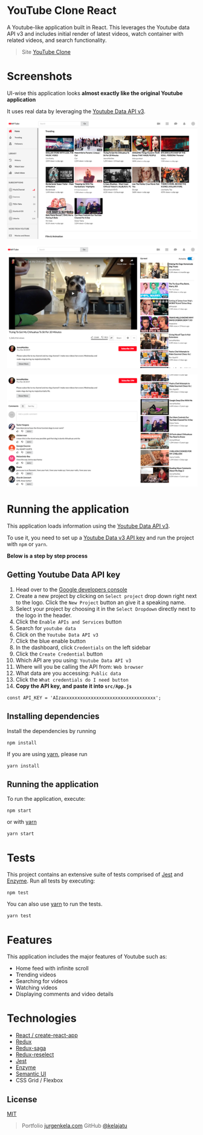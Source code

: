 # YouTube Clone React

A Youtube-like application built in React. This leverages the Youtube data API v3 and includes initial render of latest videos, watch container with related videos, and search functionality.

> Site [YouTube Clone](https://youtube-clone11.herokuapp.com/)

# Screenshots

UI-wise this application looks **almost exactly like the original Youtube application**

It uses real data by leveraging the [Youtube Data API v3](https://developers.google.com/youtube/v3/docs/).

![Youtube in React Home feed](images/my-youtube-landingpage.png)

![Youtube in React Watch-1](images/my-youtube-watch1.png)

![Youtube in React Watch-2](images/my-youtube-watch2.png)

# Running the application

This application loads information using the [Youtube Data API v3](https://developers.google.com/youtube/v3/docs/).

To use it, you need to set up a [Youtube Data v3 API key](https://productioncoder.com/build-youtube-in-react-part-19/) and run the project with `npm` or `yarn`.

**Below is a step by step process**

## Getting Youtube Data API key

1. Head over to the [Google developers console](https://console.developers.google.com)
2. Create a new project by clicking on `Select project` drop down right next to the logo. Click the `New Project` button an give it a speaking name.
3. Select your project by choosing it in the `Select Dropdown` directly next to the logo in the header.
4. Click the `Enable APIs and Services` button
5. Search for `youtube data`
6. Click on the `Youtube Data API v3`
7. Click the blue enable button
8. In the dashboard, click `Credentials` on the left sidebar
9. Click the `Create Credential` button
10. Which API are you using: `Youtube Data API v3`
11. Where will you be calling the API from: `Web browser`
12. What data are you accessing: `Public data`
13. Click the `What credentials do I need button`
14. **Copy the API key, and paste it into `src/App.js`**

```
const API_KEY = 'AIzaxxxxxxxxxxxxxxxxxxxxxxxxxxxxxxxxxx';
```

## Installing dependencies

Install the dependencies by running

```
npm install
```

If you are using [yarn](https://yarnpkg.com/lang/en/), please run

```
yarn install
```

## Running the application

To run the application, execute:

```
npm start
```

or with [yarn](https://yarnpkg.com/lang/en/)

```
yarn start
```

# Tests

This project contains an extensive suite of tests comprised of [Jest](https://jestjs.io/) and [Enzyme](https://github.com/airbnb/enzyme).
Run all tests by executing:

```
npm test
```

You can also use [yarn](https://yarnpkg.com/lang/en/) to run the tests.

```
yarn test
```

# Features

This application includes the major features of Youtube such as:

- Home feed with infinite scroll
- Trending videos
- Searching for videos
- Watching videos
- Displaying comments and video details

# Technologies

- [React / create-react-app](https://github.com/facebook/create-react-app)
- [Redux](https://redux.js.org/)
- [Redux-saga](https://redux-saga.js.org/)
- [Redux-reselect](https://github.com/reduxjs/reselect)
- [Jest](https://jestjs.io/)
- [Enzyme](https://airbnb.io/enzyme/)
- [Semantic UI](https://react.semantic-ui.com/)
- CSS Grid / Flexbox

## License

[MIT](https://tldrlegal.com/license/mit-license)

> Portfolio [jurgenkela.com](https://www.jurgenkela.com/)
> GitHub [@kelajatu](https://github.com/amitmerchant1990)
